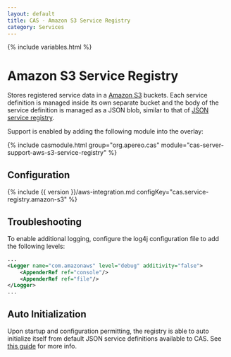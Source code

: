 ```yaml
---
layout: default
title: CAS - Amazon S3 Service Registry
category: Services
---
```


{% include variables.html %}

# Amazon S3 Service Registry

Stores registered service data in a [Amazon S3](https://aws.amazon.com/s3/) buckets. Each service 
definition is managed inside its own separate bucket and the body of the service definition is managed 
as a JSON blob, similar to that of [JSON service registry](JSON-Service-Management.html).

Support is enabled by adding the following module into the overlay:

{% include casmodule.html group="org.apereo.cas" module="cas-server-support-aws-s3-service-registry" %}

## Configuration

{% include {{ version }}/aws-integration.md configKey="cas.service-registry.amazon-s3" %}

## Troubleshooting

To enable additional logging, configure the log4j configuration file to add the following levels:

```xml
...
<Logger name="com.amazonaws" level="debug" additivity="false">
    <AppenderRef ref="console"/>
    <AppenderRef ref="file"/>
</Logger>
...
```

## Auto Initialization

Upon startup and configuration permitting, the registry is able to auto initialize itself from default JSON service 
definitions available to CAS. See [this guide](AutoInitialization-Service-Management.html) for more info.
